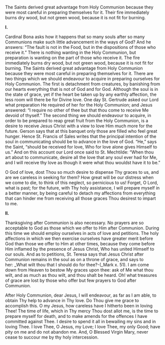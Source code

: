 
The Saints derived great advantage from Holy Communion because they were most careful in preparing themselves for it. Their fire immediately burns dry wood, but not green wood, because it is not fit for burning.

**I.**

Cardinal Bona asks how it happens that so many souls after so many Communions make such little advancement in the ways of God? And he answers: “The fault is not in the Food, but in the dispositions of those who receive it.” There is nothing wanting in the Holy Communion, but preparation is wanting on the part of those who receive it. The fire immediately burns dry wood, but not green wood, because it is not fit for burning. The Saints derived great advantage from Holy Communion because they were most careful in preparing themselves for it. There are two things which we should endeavour to acquire in preparing ourselves for Holy Communion. The first is detachment from creatures, by banishing from our hearts everything that is not of God and for God. Although the soul is in the state of grace, yet if the heart be taken up by any earthly affection, the less room will there be for Divine love. One day St. Gertrude asked our Lord what preparation He required of her for the Holy Communion; and Jesus answered: “I require no other of thee but that thou come to receive Me devoid of thyself.” The second thing we should endeavour to acquire, in order to be prepared to reap great fruit from the Holy Communion, is a desire to receive Jesus Christ with a view to love Him much more for the future. Gerson says that at this banquet only those are filled who feel great hunger. Hence St. Francis of Sales writes that the principal intention of the soul in communicating should be to advance in the love of God. “He,” says the Saint, “should be received for love, Who for love alone gives Himself to us.” And on this account our Lord once said to St. Mechtilde: “When thou art about to communicate, desire all the love that any soul ever had for Me, and I will receive thy love as though it were what thou wouldst have it to be.”

O God of love, dost Thou so much desire to dispense Thy graces to us, and are we careless in seeking for them? How great will be our distress when we come to die, to think of this neglect, so pernicious to us! Forget, O Lord, what is past; for the future, with Thy holy assistance, I will prepare myself in a better manner, by being careful to detach my affections from everything that can hinder me from receiving all those graces Thou desirest to impart to me.

**II.**

Thanksgiving after Communion is also necessary. No prayers are so acceptable to God as those which we offer to Him after Communion. During this time we should employ ourselves in acts of love and petitions. The holy affections in which we then exercise ourselves have greater merit before God than those we offer to Him at other times, because they come before Him inflamed by the presence of Jesus Christ, Who has united Himself to our souls. And as to petitions, St. Teresa says that Jesus Christ after Communion remains in the soul as on a throne of grace, and says to her: _What wilt thou that I should do for thee?-(_Mark x. 51). I am come down from Heaven to bestow My graces upon thee: ask of Me what thou wilt, and as much as thou wilt, and thou shalt be heard. Oh! what treasures of grace are lost by those who offer but few prayers to God after Communion.

After Holy Communion, dear Jesus, I will endeavour, as far as I am able, to obtain Thy help to advance in Thy love. Do Thou give me grace to accomplish this. O my Jesus, how careless have I hitherto been in loving Thee! The time of life, which in Thy mercy Thou dost allot me, is the time to prepare myself for death, and to make amends for the offences I have committed against Thee. I desire to spend it all in bewailing my sins and in loving Thee. I love Thee, O Jesus, my Love; I love Thee, my only Good; have pity on me and do not abandon me. And, O Blessed Virgin Mary, never cease to succour me by thy holy intercession.

